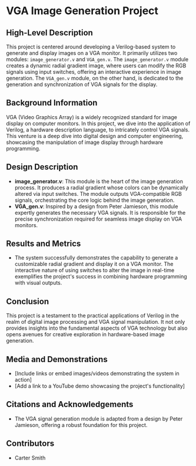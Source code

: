 # VGA Image Generation Project

## High-Level Description
This project is centered around developing a Verilog-based system to generate and display images on a VGA monitor. It primarily utilizes two modules: `image_generator.v` and `VGA_gen.v`. The `image_generator.v` module creates a dynamic radial gradient image, where users can modify the RGB signals using input switches, offering an interactive experience in image generation. The `VGA_gen.v` module, on the other hand, is dedicated to the generation and synchronization of VGA signals for the display.

## Background Information
VGA (Video Graphics Array) is a widely recognized standard for image display on computer monitors. In this project, we dive into the application of Verilog, a hardware description language, to intricately control VGA signals. This venture is a deep dive into digital design and computer engineering, showcasing the manipulation of image display through hardware programming.

## Design Description
- **image_generator.v**: This module is the heart of the image generation process. It produces a radial gradient whose colors can be dynamically altered via input switches. The module outputs VGA-compatible RGB signals, orchestrating the core logic behind the image generation.
- **VGA_gen.v**: Inspired by a design from Peter Jamieson, this module expertly generates the necessary VGA signals. It is responsible for the precise synchronization required for seamless image display on VGA monitors.

## Results and Metrics
- The system successfully demonstrates the capability to generate a customizable radial gradient and display it on a VGA monitor. The interactive nature of using switches to alter the image in real-time exemplifies the project's success in combining hardware programming with visual outputs.

## Conclusion
This project is a testament to the practical applications of Verilog in the realm of digital image processing and VGA signal manipulation. It not only provides insights into the fundamental aspects of VGA technology but also opens avenues for creative exploration in hardware-based image generation.

## Media and Demonstrations
- [Include links or embed images/videos demonstrating the system in action]
- [Add a link to a YouTube demo showcasing the project's functionality]

## Citations and Acknowledgements
- The VGA signal generation module is adapted from a design by Peter Jamieson, offering a robust foundation for this project.

## Contributors
- Carter Smith
